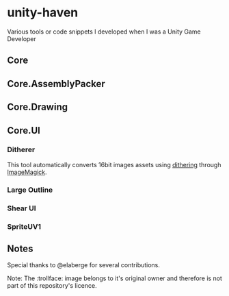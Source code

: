 # unity-haven
Various tools or code snippets I developed when I was a Unity Game Developer


## Core

## Core.AssemblyPacker

## Core.Drawing

## Core.UI
### Ditherer

This tool automatically converts 16bit images assets using [dithering](https://en.wikipedia.org/wiki/Dither) through [ImageMagick](https://www.imagemagick.org).

### Large Outline
### Shear UI
### SpriteUV1

## Notes

Special thanks to @elaberge for several contributions.

Note: The :trollface: image belongs to it's original owner and therefore is not part of this repository's licence.
